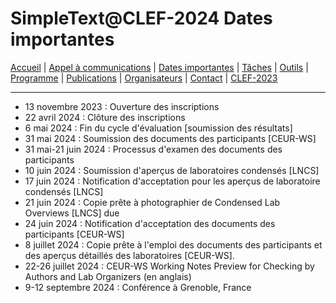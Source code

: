 # SimpleText@CLEF-2024 Dates importantes

[Accueil](./) | [Appel à communications](./CFP) | [Dates importantes](./dates) | [Tâches](./tasks) | [Outils](./tools) | [Programme](./program) | [Publications](./publications) | [Organisateurs](./organizers) | [Contact](./contact) | [CLEF-2023](https://simpletext-project.com/2023/clef/)


---

* 13 novembre 2023 : Ouverture des inscriptions
* 22 avril 2024 : Clôture des inscriptions
* 6 mai 2024 : Fin du cycle d'évaluation \[soumission des résultats]
* 31 mai 2024 : Soumission des documents des participants \[CEUR-WS]
* 31 mai-21 juin 2024 : Processus d'examen des documents des participants
* 10 juin 2024 : Soumission d'aperçus de laboratoires condensés \[LNCS]
* 17 juin 2024 : Notification d'acceptation pour les aperçus de laboratoire condensés \[LNCS]
* 21 juin 2024 : Copie prête à photographier de Condensed Lab Overviews \[LNCS] due
* 24 juin 2024 : Notification d'acceptation des documents des participants \[CEUR-WS]
* 8 juillet 2024 : Copie prête à l'emploi des documents des participants et des aperçus détaillés des laboratoires \[CEUR-WS].
* 22-26 juillet 2024 : CEUR-WS Working Notes Preview for Checking by Authors and Lab Organizers (en anglais)
* 9-12 septembre 2024 : Conférence à Grenoble, France
